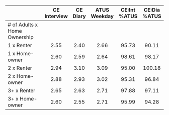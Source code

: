 
|                      | CE<br>Interview |  CE<br>Diary | ATUS<br>Weekday | CE:Int<br>%ATUS | CE:Dia<br>%ATUS |
| -------------------- | :----------: | :----------: | :----------: | :----------: | :----------: |
| # of Adults x Home Ownership |              |              |              |              |              |
| 1 x Renter           |         2.55 |         2.40 |         2.66 |        95.73 |        90.11 |
| 1 x Home-owner       |         2.60 |         2.59 |         2.64 |        98.61 |        98.17 |
| 2 x Renter           |         2.94 |         3.10 |         3.09 |        95.00 |       100.18 |
| 2 x Home-owner       |         2.88 |         2.93 |         3.02 |        95.31 |        96.84 |
| 3+ x Renter          |         2.65 |         2.63 |         2.71 |        97.88 |        97.11 |
| 3+ x Home-owner      |         2.60 |         2.55 |         2.71 |        95.99 |        94.28 |

